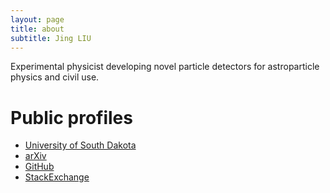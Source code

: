 ```yaml
---
layout: page
title: about
subtitle: Jing LIU
---
```


Experimental physicist developing novel particle detectors for astroparticle physics and civil use.

Public profiles
===============

- [University of South Dakota](http://www.usd.edu/arts-and-sciences/physics/jing-liu.cfm)
- [arXiv](http://arxiv.org/a/liu_j_2)
- [GitHub](https://github.com/jintonic)
- [StackExchange](http://stackexchange.com/users/2014017/jing)
